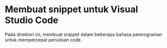 # Membuat snippet untuk Visual Studio Code
 Pada direktori ini, membuat snippet dalam beberapa bahasa pemrograman untuk mempercepat penulisan code.
